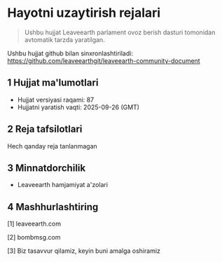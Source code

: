 # Hayotni uzaytirish rejalari

>Ushbu hujjat Leaveearth parlament ovoz berish dasturi tomonidan avtomatik tarzda yaratilgan.

Ushbu hujjat github bilan sinxronlashtiriladi: https://github.com/leaveearthgit/leaveearth-community-document

## 1 Hujjat ma'lumotlari

- Hujjat versiyasi raqami: 87
- Hujjatni yaratish vaqti: 2025-09-26 (GMT)

## 2 Reja tafsilotlari

Hech qanday reja tanlanmagan

## 3 Minnatdorchilik
* Leaveearth hamjamiyat a'zolari

## 4 Mashhurlashtiring
[1] leaveearth.com

[2] bombmsg.com

[3] Biz tasavvur qilamiz, keyin buni amalga oshiramiz